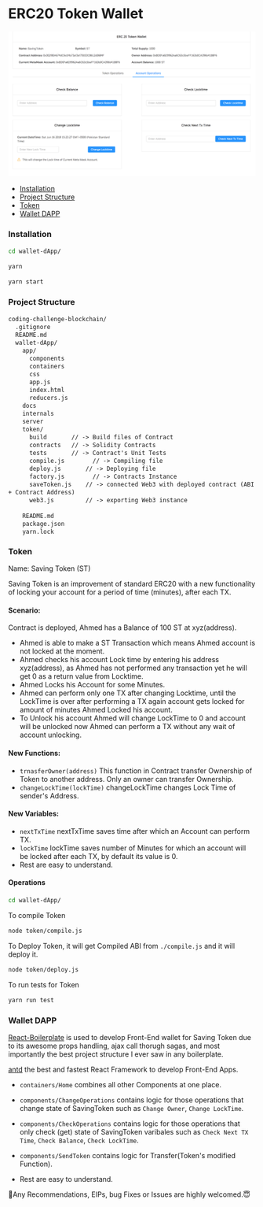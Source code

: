 # ERC20 Token Wallet
![Dapp Mockup](app/images/Dapp-Mockup-.png?raw=true "Title")

- [Installation](#installation)
- [Project Structure](#project-structure)
- [Token](#token)
- [Wallet DAPP](#wallet-dapp)


### Installation
```bash
cd wallet-dApp/
```
```bash
yarn
```
```bash
yarn start
```

### Project Structure

```
coding-challenge-blockchain/
  .gitignore
  README.md
  wallet-dApp/
    app/
      components
      containers
      css 
      app.js
      index.html	
      reducers.js
    docs
    internals
    server
    token/
      build       // -> Build files of Contract
      contracts	  // -> Solidity Contracts
      tests       // -> Contract's Unit Tests
      compile.js	    // -> Compiling file
      deploy.js	      // -> Deploying file
      factory.js	    // -> Contracts Instance
      saveToken.js    // -> connected Web3 with deployed contract (ABI + Contract Address)
      web3.js         // -> exporting Web3 instance
      
    README.md
    package.json
    yarn.lock
```

### Token
Name: Saving Token (ST)

Saving Token is an improvement of standard ERC20 with a new functionality of locking your account for a period of time (minutes), after each TX.

#### Scenario:
Contract is deployed, Ahmed has a Balance of 100 ST at xyz(address).
- Ahmed is able to make a ST Transaction which means Ahmed account is not locked at the moment.
- Ahmed checks his account Lock time by entering his address xyz(address), as Ahmed has not performed any transaction yet he     will get 0 as a return value from Locktime.
- Ahmed Locks his Account for some Minutes.
- Ahmed can perform only one TX after changing Locktime, until the LockTime is over after performing a TX again account gets     locked for amount of minutes Ahmed Locked his account.
- To Unlock his account Ahmed will change LockTime to 0 and account will be unlocked now Ahmed can perform a TX without any     wait of account unlocking.

#### New Functions:

* `trnasferOwner(address)` This function in Contract transfer Ownership of Token to another address. Only an owner can transfer Ownership.
* `changeLockTime(lockTime)` changeLockTime changes Lock Time of sender's Address.

#### New Variables:

* `nextTxTime` nextTxTime saves time after which an Account can perform TX.
* `lockTime` lockTime saves number of Minutes for which an account will be locked after each TX, by default its value is 0.
*  Rest are easy to understand.

#### Operations
```bash
cd wallet-dApp/
```
To compile Token
```bash
node token/compile.js
```
To Deploy Token, it will get Compiled ABI from `./compile.js` and it will deploy it.
```bash
node token/deploy.js
```
To run tests for Token
```bash
yarn run test
```


### Wallet DAPP

[React-Boilerplate](https://github.com/react-boilerplate/react-boilerplate) is used to develop Front-End wallet for Saving Token due to its awesome props handling, ajax call thorugh sagas, and most importantly the best project structure I ever saw in any boilerplate. 

[antd](https://ant.design/) the best and fastest React Framework to develop Front-End Apps.

* `containers/Home` combines all other Components at one place.
* `components/ChangeOperations` contains logic for those operations that change state of SavingToken such as `Change Owner`, `Change LockTime`.
* `components/CheckOperations` contains logic for those operations that only check (get) state of SavingToken varibales such as `Check Next TX Time`, `Check Balance`, `Check LockTime`.
* `components/SendToken` contains logic for Transfer(Token's modified Function).

*  Rest are easy to understand.


👤Any Recommendations, EIPs, bug Fixes or Issues are highly welcomed.😇
